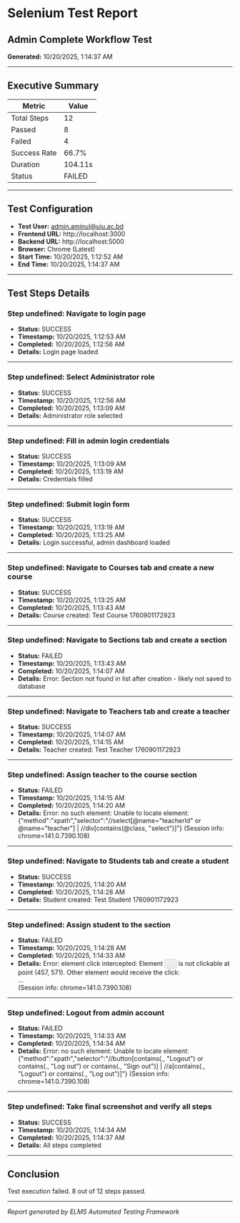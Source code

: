 # Selenium Test Report

## Admin Complete Workflow Test

**Generated:** 10/20/2025, 1:14:37 AM

---

## Executive Summary

| Metric | Value |
|--------|-------|
| Total Steps | 12 |
| Passed | 8 |
| Failed | 4 |
| Success Rate | 66.7% |
| Duration | 104.11s |
| Status | FAILED |

---

## Test Configuration

- **Test User:** admin.aminul@uiu.ac.bd
- **Frontend URL:** http://localhost:3000
- **Backend URL:** http://localhost:5000
- **Browser:** Chrome (Latest)
- **Start Time:** 10/20/2025, 1:12:52 AM
- **End Time:** 10/20/2025, 1:14:37 AM

---

## Test Steps Details


### Step undefined: Navigate to login page

- **Status:** SUCCESS
- **Timestamp:** 10/20/2025, 1:12:53 AM
- **Completed:** 10/20/2025, 1:12:56 AM
- **Details:** Login page loaded

---


### Step undefined: Select Administrator role

- **Status:** SUCCESS
- **Timestamp:** 10/20/2025, 1:12:56 AM
- **Completed:** 10/20/2025, 1:13:09 AM
- **Details:** Administrator role selected

---


### Step undefined: Fill in admin login credentials

- **Status:** SUCCESS
- **Timestamp:** 10/20/2025, 1:13:09 AM
- **Completed:** 10/20/2025, 1:13:19 AM
- **Details:** Credentials filled

---


### Step undefined: Submit login form

- **Status:** SUCCESS
- **Timestamp:** 10/20/2025, 1:13:19 AM
- **Completed:** 10/20/2025, 1:13:25 AM
- **Details:** Login successful, admin dashboard loaded

---


### Step undefined: Navigate to Courses tab and create a new course

- **Status:** SUCCESS
- **Timestamp:** 10/20/2025, 1:13:25 AM
- **Completed:** 10/20/2025, 1:13:43 AM
- **Details:** Course created: Test Course 1760901172923

---


### Step undefined: Navigate to Sections tab and create a section

- **Status:** FAILED
- **Timestamp:** 10/20/2025, 1:13:43 AM
- **Completed:** 10/20/2025, 1:14:07 AM
- **Details:** Error: Section not found in list after creation - likely not saved to database

---


### Step undefined: Navigate to Teachers tab and create a teacher

- **Status:** SUCCESS
- **Timestamp:** 10/20/2025, 1:14:07 AM
- **Completed:** 10/20/2025, 1:14:15 AM
- **Details:** Teacher created: Test Teacher 1760901172923

---


### Step undefined: Assign teacher to the course section

- **Status:** FAILED
- **Timestamp:** 10/20/2025, 1:14:15 AM
- **Completed:** 10/20/2025, 1:14:20 AM
- **Details:** Error: no such element: Unable to locate element: {"method":"xpath","selector":"//select[@name="teacherId" or @name="teacher"] | //div[contains(@class, "select")]"}
  (Session info: chrome=141.0.7390.108)

---


### Step undefined: Navigate to Students tab and create a student

- **Status:** SUCCESS
- **Timestamp:** 10/20/2025, 1:14:20 AM
- **Completed:** 10/20/2025, 1:14:28 AM
- **Details:** Student created: Test Student 1760901172923

---


### Step undefined: Assign student to the section

- **Status:** FAILED
- **Timestamp:** 10/20/2025, 1:14:28 AM
- **Completed:** 10/20/2025, 1:14:33 AM
- **Details:** Error: element click intercepted: Element <button data-slot="button" class="inline-flex items-center justify-center gap-2 whitespace-nowrap rounded-md text-sm font-medium transition-all disabled:pointer-events-none disabled:opacity-50 [&amp;_svg]:pointer-events-none [&amp;_svg:not([class*='size-'])]:size-4 shrink-0 [&amp;_svg]:shrink-0 outline-none focus-visible:border-ring focus-visible:ring-ring/50 focus-visible:ring-[3px] aria-invalid:ring-destructive/20 dark:aria-invalid:ring-destructive/40 aria-invalid:border-destructive bg-primary text-primary-foreground shadow-xs hover:bg-primary/90 h-9 px-4 py-2 has-[&gt;svg]:px-3 w-full glassmorphic hover:glow-yellow" type="submit" disabled="">...</button> is not clickable at point (457, 571). Other element would receive the click: <div class="md:col-span-2">...</div>
  (Session info: chrome=141.0.7390.108)

---


### Step undefined: Logout from admin account

- **Status:** FAILED
- **Timestamp:** 10/20/2025, 1:14:33 AM
- **Completed:** 10/20/2025, 1:14:34 AM
- **Details:** Error: no such element: Unable to locate element: {"method":"xpath","selector":"//button[contains(., "Logout") or contains(., "Log out") or contains(., "Sign out")] | //a[contains(., "Logout") or contains(., "Log out")]"}
  (Session info: chrome=141.0.7390.108)

---


### Step undefined: Take final screenshot and verify all steps

- **Status:** SUCCESS
- **Timestamp:** 10/20/2025, 1:14:34 AM
- **Completed:** 10/20/2025, 1:14:37 AM
- **Details:** All steps completed

---


## Conclusion

Test execution failed. 8 out of 12 steps passed.

---

*Report generated by ELMS Automated Testing Framework*
